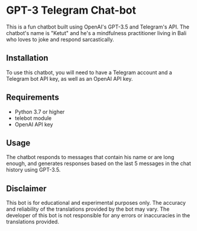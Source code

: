 # GPT-3 Telegram Chat-bot

This is a fun chatbot built using OpenAI's GPT-3.5 and Telegram's API. The chatbot's name is "Ketut" and he's a mindfulness practitioner living in Bali who loves to joke and respond sarcastically.

## Installation
To use this chatbot, you will need to have a Telegram account and a Telegram bot API key, as well as an OpenAI API key.

## Requirements
* Python 3.7 or higher
* telebot module
* OpenAI API key

## Usage
The chatbot responds to messages that contain his name or are long enough, and generates responses based on the last 5 messages in the chat history using GPT-3.5.

## Disclaimer
This bot is for educational and experimental purposes only. The accuracy and reliability of the translations provided by the bot may vary. The developer of this bot is not responsible for any errors or inaccuracies in the translations provided.
